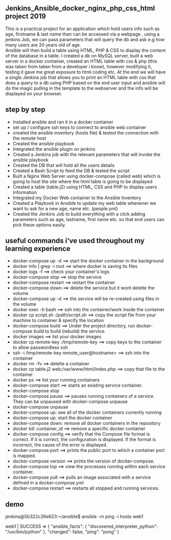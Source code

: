 ## Jenkins_Ansible_docker_nginx_php_css_html project 2019 ##

This is a practical project for an application which hold users info such as age, firstname & last name than can be accessed via a webpage , using a jenkins Job, we can pass parameters that will query the db and ask e.g how many users are 20 years old of age.  
Ansible will then build a table using HTML, PHP & CSS to display the content of the database in a table.
I created a db on MySQL server, built a web server in a docker container, created an HTML table with css & php (this was taken from taken from a developer i know), however modifying it, testing it gave me great exposure to html coding etc.
At the end we will have a single Jenkins job that allows you to print an HTML table with css that does a query to a db using PHP based on the end user input and ansible will do the magic pulling in the template to the webserver and the info will be displayed on your browser. 

## step by step ##

*  Installed ansible and ran it in a docker container
*  set up / configure ssh keys to connect to ansible web container
*  created the ansible inventory (hosts file) & tested the connection with the remote host 
*  Created the ansible playbook
*  Integrated the ansible plugin on jenkins
*  Created a Jenkins job with the relevant parameters that will invoke the ansible playbook
*  Created the DB that will hold all the users details
*  Created a Bash Script to feed the DB & tested the script
*  Built a Nginx Web Server using docker-compose (called web) which is going to host the site where the html table is going to be 
   displayed
*  Created a table (table.j2) using HTML, CSS and PHP to display users information
*  Integrated my Docker Web container to the Ansible Inventory
*  Created a Playbook in Ansible to update my web table whenener we want to ask for a new age, name etc. (people.yml)
*  Created the Jenkins Job to build everything with a click adding parameters such as age, lastname, first name etc. so that end users
   can pick these options easily.


## useful commands i've used throughout my learning experience ##
* docker-compose up -d ==> start the docker container in the background
* docker info | grep -i root ==> where docker is saving its files
* docker logs -f <container> ==> check your container's logs 
* docker-compose stop ==> stop the service
* docker-compose restart <container> ==> restart the container
* docker-compose down ==> delete the service but it wont delelte the volume
* docker-compose up -d  ==> the service will be re-created using files in the volume
* docker exec -ti <container> bash ==> ssh into the container/work inside the container
* docker cp script.sh <container>:/path/script.sh ==> copy the script file from your machine to container & specify the location
* docker-compose build ==> Under the project directory,  run docker-compose build to build (rebuild) the service.
* docker images ==> list your docker images
* docker cp remote-key <container>:/tmp/remote-key ==> copy keys to the container to allow passwordless ssh
* ssh -i /tmp/remote-key remote_user@hostname> ==> ssh into the container 
* docker rm -fv <container-name> ==> delelte a container
* docker cp table.j2 web:/var/www/html/index.php ==> copy that file to the container
* docker ps ==> list your running containers
* docker-compose start <service> ==> starts an existing service container.
* docker-compose stop
* docker-compose pause <service> ==> pauses running containers of a service. They can be unpaused with docker-compose unpause
* docker-compose unpause
* docker-compose up: see all of the docker containers currently running
* docker-compose up: start the docker container
* docker-compose down: remove all docker containers in the repository
* docker kill :container_id ==> remove a specific docker container
* docker-compose config ==> verify that the Compose file format is correct. If it is correct, the configuration is displayed. If the 
  format is incorrect, the cause of the error is displayed.
* docker-compose port ==> prints the public port to which a container port is mapped.
* docker-compose version ==> prints the version of docker-compose.
* docker-compose top ==> view the processes running within each service container.
* docker-compose pull <service> ==> pulls an image associated with a service defined in a docker-compose.yml
* docker-compose restart <service> ==> restarts all stopped and running services.

## demo ##
jenkins@5b322c26e623:~/ansible$ ansible -m ping -i hosts web1

web1 | SUCCESS => {
    "ansible_facts": {
        "discovered_interpreter_python": "/usr/bin/python"
    },
    "changed": false,
    "ping": "pong"
}
